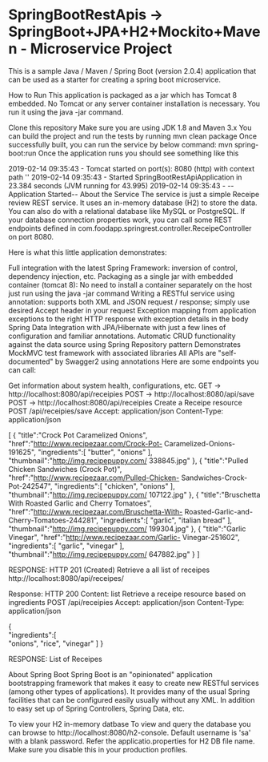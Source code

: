 # SpringBootRestApis -> SpringBoot+JPA+H2+Mockito+Maven - Microservice Project

This is a sample Java / Maven / Spring Boot (version 2.0.4) application that can be used as a starter for creating a spring boot microservice.

How to Run
This application is packaged as a jar which has Tomcat 8 embedded. No Tomcat or any server container installation is necessary. You run it using the java -jar command.

Clone this repository
Make sure you are using JDK 1.8 and Maven 3.x
You can build the project and run the tests by running mvn clean package
Once successfully built, you can run the service by below command:
    mvn spring-boot:run
Once the application runs you should see something like this

2019-02-14 09:35:43 - Tomcat started on port(s): 8080 (http) with context path ''
2019-02-14 09:35:43 - Started SpringBootRestApiApplication in 23.384 seconds (JVM running for 43.995)
2019-02-14 09:35:43 - --Application Started--
About the Service
The service is just a simple Receipe review REST service. It uses an in-memory database (H2) to store the data. You can also do with a relational database like MySQL or PostgreSQL. If your database connection properties work, you can call some REST endpoints defined in com.foodapp.springrest.controller.ReceipeController on port 8080.

Here is what this little application demonstrates:

Full integration with the latest Spring Framework: inversion of control, dependency injection, etc.
Packaging as a single jar with embedded container (tomcat 8): No need to install a container separately on the host just run using the java -jar command
Writing a RESTful service using annotation: supports both XML and JSON request / response; simply use desired Accept header in your request
Exception mapping from application exceptions to the right HTTP response with exception details in the body
Spring Data Integration with JPA/Hibernate with just a few lines of configuration and familiar annotations.
Automatic CRUD functionality against the data source using Spring Repository pattern
Demonstrates MockMVC test framework with associated libraries
All APIs are "self-documented" by Swagger2 using annotations
Here are some endpoints you can call:

Get information about system health, configurations, etc.
GET -> http://localhost:8080/api/receipies
POST -> http://localhost:8080/api/save
POST -> http://localhost:8080/api/receipies
Create a Receipe resource
POST /api/receipies/save
Accept: application/json
Content-Type: application/json

[
   {
      "title":"Crock Pot Caramelized Onions",
      "href":"http://www.recipezaar.com/Crock-Pot- Caramelized-Onions-191625",
      "ingredients":[
         "butter",
         "onions"
      ],
      "thumbnail":"http://img.recipepuppy.com/ 338845.jpg"
   },
   {
      "title":"Pulled Chicken Sandwiches (Crock Pot)",
      "href":"http://www.recipezaar.com/Pulled-Chicken- Sandwiches-Crock-Pot-242547",
      "ingredients":[
         "chicken",
         "onions"
      ],
      "thumbnail":"http://img.recipepuppy.com/ 107122.jpg"
   },
   {
      "title":"Bruschetta With Roasted Garlic and Cherry Tomatoes",
      "href":"http://www.recipezaar.com/Bruschetta-With- Roasted-Garlic-and-Cherry-Tomatoes-244281",
      "ingredients":[
         "garlic",
         "italian bread"
      ],
      "thumbnail":"http://img.recipepuppy.com/ 199304.jpg"
   },
   {
      "title":"Garlic Vinegar",
      "href":"http://www.recipezaar.com/Garlic- Vinegar-251602",
      "ingredients":[
         "garlic",
         "vinegar"
      ],
      "thumbnail":"http://img.recipepuppy.com/ 647882.jpg"
   }
]

RESPONSE: HTTP 201 (Created)
Retrieve a all list of receipes
http://localhost:8080/api/receipes/

Response: HTTP 200
Content: list 
Retrieve a receipe resource based on ingredients
POST /api/receipies
Accept: application/json
Content-Type: application/json

{  
   "ingredients":[  
      "onions",
      "rice",
      "vinegar"
   ]
}

RESPONSE: List of Receipes

About Spring Boot
Spring Boot is an "opinionated" application bootstrapping framework that makes it easy to create new RESTful services
(among other types of applications). It provides many of the usual Spring facilities that can be configured easily
usually without any XML. In addition to easy set up of Spring Controllers, Spring Data, etc.

To view your H2 in-memory datbase
To view and query the database you can browse to http://localhost:8080/h2-console.
Default username is 'sa' with a blank password. Refer the applicatio.properties for H2 DB file name. 
Make sure you disable this in your production profiles.


